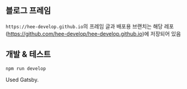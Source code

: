 ## 블로그 프레임
`https://hee-develop.github.io`의 프레임
글과 배포용 브랜치는 해당 레포(https://github.com/hee-develop/hee-develop.github.io)에 저장되어 있음

## 개발 & 테스트
```
npm run develop
```

Used Gatsby.
